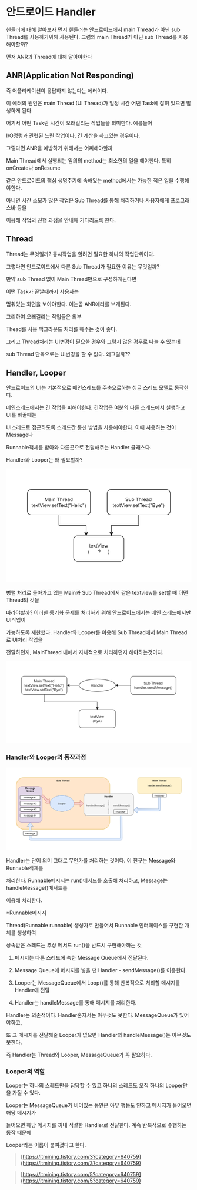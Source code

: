# 안드로이드 Handler

핸들러에 대해 알아보자 먼저 핸들러는 안드로이드에서 main Thread가 아닌 sub Thread를 사용하기위해 사용된다. 그럼왜 main Thread가 아닌 sub Thread를 사용해야할까?

먼저 ANR과 Thread에 대해 알아야한다

## ANR(Application Not Responding)

즉 어플리케이션이 응답하지 않는다는 에러이다.

이 에러의 원인은 main Thread (UI Thread)가 일정 시간 어떤 Task에 잡혀 있으면 발생하게 된다.

어기서 어떤 Task란 시간이 오래걸리는 작업들을 의미한다. 예를들어

I/O명령과 관련된 느린 작업이나, 긴 계산을 하고있는 경우이다.

그렇다면 ANR을 예방하기 위해서는 어찌해야할까

Main Thread에서 실행되는 임의의 method는 최소한의 일을 해야한다. 특히 onCreate나 onResume

같은 안드로이드의 핵심 생명주기에 속해있는 method에서는 가능한 적은 일을 수행해야한다.

아니면 시간 소모가 많은 작업은 Sub Thread를 통해 처리하거나 사용자에게 프로그래스바 등을

이용해 작업의 진행 과정을 안내해 기다리도록 한다.

## Thread

Thread는 무엇일까? 동시작업을 할려면 필요한 하나의 작업단위이다.

그렇다면 안드로이드에서 다른 Sub Thread가 필요한 이유는 무엇일까?

만약 sub Thread 없이 Main Thread만으로 구성하게된다면

어떤 Task가 끝날때까지 사용자는

멈춰있는 화면을 보아야한다. 이는곧 ANR에러를 보게된다.

그리하여 오래걸리는 작업들은 외부

Thead를 사용 백그라운드 처리를 해주는 것이 좋다.

그리고 Thread처리는 UI변경이 필요한 경우와 그렇지 않은 경우로 나눌 수 있는데

sub Thread 단독으로는 UI변경을 할 수 없다. 왜그럴까??

## Handler, Looper

안드로이드의 UI는 기본적으로 메인스레드를 주축으로하는 싱글 스레드 모델로 동작한다.

메인스레드에서는 긴 작업을 피해야한다. 긴작업은 여분의 다른 스레드에서 실행하고 UI를 바꿀때는

UI스레드로 접근하도록 스레드간 통신 방법을 사용해야한다. 이때 사용하는 것이 Message나

Runnable객체를 받아와 다른곳으로 전달해주는 Handler 클래스다.

Handler와 Looper는 왜 필요할까?

![handler1.png](./../img/android/handler/handler1.png)

병렬 처리로 돌아가고 있는 Main과 Sub Thread에서 같은 textview를 set할 때 어떤 Thread의 것을

따라야할까? 이러한 동기화 문제를 처리하기 위해 안드로이드에서는 메인 스레드에서만 UI작업이

가능하도록 제한했다. Handler와 Looper를 이용해 Sub Thread에서 Main Thread로 UI처리 작업을

전달하던지, MainThread 내에서 자체적으로 처리하던지 해야하는것이다.

![handler2.png](./../img/android/handler/handler2.png)

### Handler와 Looper의 동작과정

![handler3.png](./../img/android/handler/handler3.png)

Handler는 단어 의미 그대로 무언가를 처리하는 것이다. 이 친구는 Message와 Runnable객체를

처리한다. Runnable메시지는 run()메서드를 호출해 처리하고, Message는 handleMessage()메서드를

이용해 처리한다.

*Runnable메시지

Thread(Runnable runnable) 생성자로 만들어서 Runnable 인터페이스를 구현한 개체를 생성하여

상속받은 스레드는 추상 메서드 run()을 반드시 구현해야하는 것

1. 메시지는 다른 스레드에 속한 Message Queue에서 전달된다.
2. Message Queue에 메시지를 넣을 땐 Handler - sendMessage()를 이용한다.
3. Looper는 MessageQueue에서 Loop()를 통해 반복적으로 처리할 메시지를 Handler에 전달

4. Handler는 handleMessage를 통해 메시지를 처리한다.

Handler는 의존적이다. Handler혼자서는 아무것도 못한다. MessageQueue가 있어야하고,

또 그 메시지를 전달해줄 Looper가 없으면 Handler의 handleMessage()는 아무것도 못한다.

즉 Handler는 Thread와 Looper, MessageQueue가 꼭 팔요하다.

### Looper의 역할

Looper는 하나의 스레드만을 담당할 수 있고 하나의 스레드도 오직 하나의 Looper만을 가질 수 있다.

Looper는 MessageQueue가 비어있는 동안은 아무 행동도 안하고 메시지가 들어오면 해당 메시지가

들어오면 해당 메시지를 꺼내 적절한 Handler로 전달한다. 계속 반복적으로 수행하는 동작 때문에

Looper라는 이름이 붙여졌다고 한다.

> [https://itmining.tistory.com/3?category=640759](https://itmining.tistory.com/3?category=640759)
>

> [https://itmining.tistory.com/5?category=640759](https://itmining.tistory.com/5?category=640759)
>